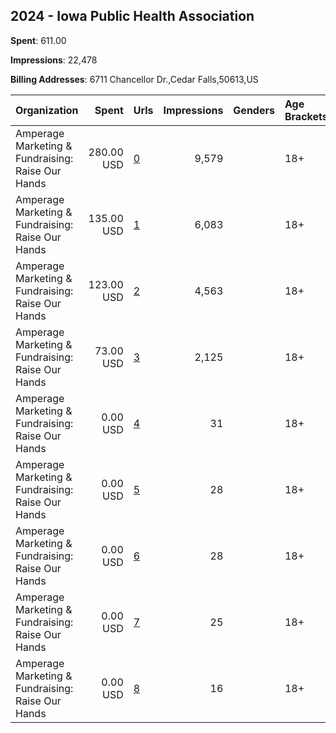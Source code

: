 ## 2024 - Iowa Public Health Association 
**Spent**: 611.00

**Impressions**: 22,478

**Billing Addresses**: 6711 Chancellor Dr.,Cedar Falls,50613,US

|Organization|Spent|Urls|Impressions|Genders|Age Brackets|Country Codes|
|:---|---:|:---|---:|:---|:---|:---|
|Amperage Marketing & Fundraising: Raise Our Hands|280.00 USD|[0](https://www.snap.com/political-ads/asset/d49aa343d1ea28eb8cc0295949f1132cffcbdf06c12546cf9f175d01465e328e?mediaType=jpg)|9,579||18+|united states|
|Amperage Marketing & Fundraising: Raise Our Hands|135.00 USD|[1](https://www.snap.com/political-ads/asset/1d32e7baa959fcf4962e216e94699d4f0986ef79365bed6664cf1bd0099c0219?mediaType=jpg)|6,083||18+|united states|
|Amperage Marketing & Fundraising: Raise Our Hands|123.00 USD|[2](https://www.snap.com/political-ads/asset/95476206e53020628e96eb83fcf181073256780b60e6841a674511d7a53fd6e3?mediaType=jpg)|4,563||18+|united states|
|Amperage Marketing & Fundraising: Raise Our Hands|73.00 USD|[3](https://www.snap.com/political-ads/asset/6c2d934efef745e08502a2f1f9905a6cef355127b2a750743001a0fe993d00fe?mediaType=jpg)|2,125||18+|united states|
|Amperage Marketing & Fundraising: Raise Our Hands|0.00 USD|[4](https://www.snap.com/political-ads/asset/d797ae312e0a486618b794950df758dafb41ca02ce75884964cf6a2d78c45737?mediaType=jpg)|31||18+|united states|
|Amperage Marketing & Fundraising: Raise Our Hands|0.00 USD|[5](https://www.snap.com/political-ads/asset/cc32a8b215b0e809574b6e87dda1aa12c2f9e9ad5267028deafdd2454c02fcf5?mediaType=jpg)|28||18+|united states|
|Amperage Marketing & Fundraising: Raise Our Hands|0.00 USD|[6](https://www.snap.com/political-ads/asset/d94801bab58ae67c65fbbc678478b12613b6c2af09921f3c910baba752ecc6de?mediaType=jpg)|28||18+|united states|
|Amperage Marketing & Fundraising: Raise Our Hands|0.00 USD|[7](https://www.snap.com/political-ads/asset/11018e64b720f2bfefafd5cf559302324d0cecd45232cf62fd9750ac359781ea?mediaType=jpg)|25||18+|united states|
|Amperage Marketing & Fundraising: Raise Our Hands|0.00 USD|[8](https://www.snap.com/political-ads/asset/412f5cc6b7e0c6963a1bbd29e8fef429340d2fdd003b64ecb5e164131a86f5d1?mediaType=jpg)|16||18+|united states|
